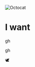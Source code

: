 ![Octocat](https://user-images.githubusercontent.com/73178045/108628781-f9712380-7471-11eb-8ab2-e8cacd7009d8.png)



I want
=======
>>>>>>







gh

gh


   🕊️



